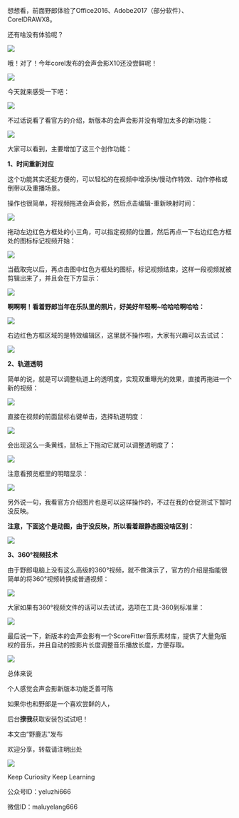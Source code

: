 想想看，前面野郎体验了Office2016、Adobe2017（部分软件）、CorelDRAWX8。

还有啥没有体验呢？

![](https://pic3.zhimg.com/v2-a2fa4ee4828e5e77280e1f62af75f0ba_r.jpg)  

哦！对了！今年corel发布的会声会影X10还没尝鲜呢！

![](https://pic1.zhimg.com/v2-e05d8b3dc4bc29fd8c5ed13cb26699f4_r.jpg)  
  

今天就来感受一下吧：

![](https://pic2.zhimg.com/v2-29972d51c8ff091e19931910625efd1d_r.jpg)  
  

不过话说看了看官方的介绍，新版本的会声会影并没有增加太多的新功能：

![](https://pic4.zhimg.com/v2-ff8d28709817cd87c728d7db39f417c3_r.jpg)  
  

大家可以看到，主要增加了这三个创作功能：

  

**1、时间重新对应**

这个功能其实还挺方便的，可以轻松的在视频中增添快/慢动作特效、动作停格或倒带以及重播场景。

  

操作也很简单，将视频拖进会声会影，然后点击编辑-重新映射时间：

![](https://pic4.zhimg.com/v2-f0e80cf59d43c2c416bc78ec81740187_r.jpg)  
  

拖动左边红色方框处的小三角，可以指定视频的位置，然后再点一下右边红色方框处的图标标记视频开始：

![](https://pic4.zhimg.com/v2-c345e30c1d8962d96f83144452fd8f13_r.jpg)  
  

当截取完以后，再点击图中红色方框处的图标，标记视频结束，这样一段视频就被剪辑出来了，并且会在下方显示：

![](https://pic2.zhimg.com/v2-46becf8981331b02ab713c5737ce9dc1_r.jpg)  
  

**啊啊啊！看着野郎当年在乐队里的照片，好美好年轻啊~哈哈哈啊哈哈：**

![](https://pic1.zhimg.com/v2-1fa7adf582e526af816963d0c91b4504_r.jpg)  
  

右边红色方框区域的是特效编辑区，这里就不操作啦，大家有兴趣可以去试试：

![](https://pic3.zhimg.com/v2-21545df28bc407e6eb45f722eba97ace_r.jpg)  
  

**2、轨道透明**

简单的说，就是可以调整轨道上的透明度，实现双重曝光的效果，直接再拖进一个新的视频：

![](https://pic3.zhimg.com/v2-d1b04d00b94f482f5eb2f8bed7041b06_r.jpg)  
  

直接在视频的前面鼠标右键单击，选择轨道明度：

![](https://pic4.zhimg.com/v2-859bad491cd53415b2941bcfd1127bf7_r.jpg)  
  

会出现这么一条黄线，鼠标上下拖动它就可以调整透明度了：

![](https://pic2.zhimg.com/v2-8bb2fab62a6b71ac92e6be0952e56a99_r.jpg)  
  

注意看预览框里的明暗显示：  

![](https://pic4.zhimg.com/v2-84348fb6cc160b9269b87e22c54822cf_r.jpg)  
  

另外说一句，我看官方介绍图片也是可以这样操作的，不过在我的仓促测试下暂时没反映。

  

**注意，下面这个是动图，由于没反映，所以看着跟静态图没啥区别：**

![](https://pic1.zhimg.com/v2-de46c63b0b71e49c44b4cac5190f3d18_r.jpg)  
  

**3、360°视频技术**

由于野郎电脑上没有这么高级的360°视频，就不做演示了，官方的介绍是指能很简单的将360°视频转换成普通视频：

![](https://pic4.zhimg.com/v2-229c128cca81f235525b84a70fb9c16f_r.jpg)  
  

大家如果有360°视频文件的话可以去试试，选项在工具-360到标准里：

![](https://pic2.zhimg.com/v2-3d7aefbdbdc48fa335c2f3ee7decee6d_r.jpg)  
  

最后说一下，新版本的会声会影有一个ScoreFitter音乐素材库，提供了大量免版权的音乐，并且自动的按影片长度调整音乐播放长度，方便存取。

![](https://pic4.zhimg.com/v2-c716f8c1d2a15f92c91ceb80fffba76b_r.jpg)  
  

总体来说

个人感觉会声会影新版本功能乏善可陈

如果你也和野郎是一个喜欢尝鲜的人，

后台**撩我**获取安装包试试吧！

  

本文由“野鹿志”发布

欢迎分享，转载请注明出处

![](https://pic2.zhimg.com/v2-29972d51c8ff091e19931910625efd1d_r.jpg)  

Keep Curiosity Keep Learning

公众号ID：yeluzhi666

微信ID：maluyelang666